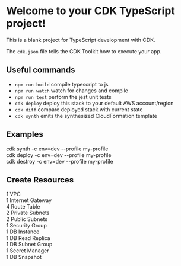 # Welcome to your CDK TypeScript project!

This is a blank project for TypeScript development with CDK.

The `cdk.json` file tells the CDK Toolkit how to execute your app.

## Useful commands

 * `npm run build`   compile typescript to js
 * `npm run watch`   watch for changes and compile
 * `npm run test`    perform the jest unit tests
 * `cdk deploy`      deploy this stack to your default AWS account/region
 * `cdk diff`        compare deployed stack with current state
 * `cdk synth`       emits the synthesized CloudFormation template

## Examples
cdk synth -c env=dev --profile my-profile <br />
cdk deploy -c env=dev --profile my-profile <br />
cdk destroy -c env=dev --profile my-profile <br />

## Create Resources
1 VPC <br />
1 Internet Gateway <br />
4 Route Table <br />
2 Private Subnets <br />
2 Public Subnets <br />
1 Security Group <br />
1 DB Instance <br />
1 DB Read Replica <br />
1 DB Subnet Group <br />
1 Secret Manager <br />
1 DB Snapshot <br />

